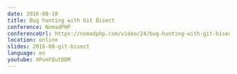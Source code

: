 ```yaml
---
date: 2016-08-18
title: Bug hunting with Git Bisect
conference: NomadPHP
conferenceUrl: https://nomadphp.com/video/24/bug-hunting-with-git-bisect
location: online
slides: 2016-08-git-bisect
language: en
youtube: XPunFQutDDM
---
```

